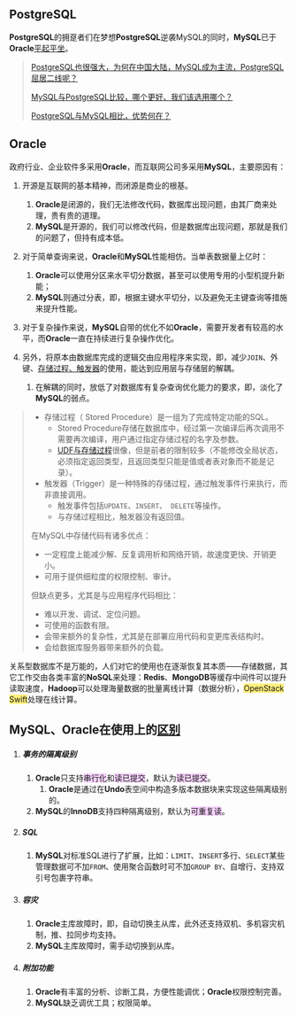## PostgreSQL

**PostgreSQL**的拥趸者们在梦想**PostgreSQL**逆袭MySQL的同时，**MySQL**已于**Oracle**[平起平坐](https://db-engines.com/en/ranking)。

> [PostgreSQL也很强大，为何在中国大陆，MySQL成为主流，PostgreSQL屈居二线呢？](https://www.zhihu.com/question/31955622)
>
> [MySQL与PostgreSQL比较，哪个更好、我们该选用哪个？](https://blog.csdn.net/weixin_36380516/article/details/113787668)
>
> [PostgreSQL与MySQL相比，优势何在？](https://www.zhihu.com/question/20010554)



## Oracle

政府行业、企业软件多采用**Oracle**，而互联网公司多采用**MySQL**，主要原因有：

1. 开源是互联网的基本精神，而闭源是商业的根基。

   1. **Oracle**是闭源的，我们无法修改代码，数据库出现问题，由其厂商来处理，贵有贵的道理。
   2. **MySQL**是开源的，我们可以修改代码，但是数据库出现问题，那就是我们的问题了，但持有成本低。
2. 对于简单查询来说，**Oracle**和**MySQL**性能相仿。当单表数据量上亿时：
   1. **Oracle**可以使用分区来水平切分数据，甚至可以使用专用的小型机提升新能；
   2. **MySQL**则通过分表，即，根据主键水平切分，以及避免无主键查询等措施来提升性能。

3. 对于复杂操作来说，**MySQL**自带的优化不如**Oracle**，需要开发者有较高的水平，而**Oracle**一直在持续进行复杂操作优化。
4. 另外，将原本由数据库完成的逻辑交由应用程序来实现，即，减少`JOIN`、外键、[存储过程、触发器](https://www.cnblogs.com/xuancaoyy/p/5814645.html)的使用，能达到应用层与存储层的解耦。

   1. 在解耦的同时，放低了对数据库有复杂查询优化能力的要求，即，淡化了**MySQL**的弱点。

> - 存储过程（ Stored Procedure）是一组为了完成特定功能的SQL。
>   - Stored Procedure存储在数据库中，经过第一次编译后再次调用不需要再次编译，用户通过指定存储过程的名字及参数。 
>   - [UDF与存储过程](https://blog.csdn.net/riemann_/article/details/100831369)很像，但是前者的限制较多（不能修改全局状态，必须指定返回类型，且返回类型只能是值或者表对象而不能是记录）。
> - 触发器（Trigger）是一种特殊的存储过程，通过触发事件行来执行，而非直接调用。
>   - 触发事件包括`UPDATE`、`INSERT`、` DELETE`等操作。
>   - 与存储过程相比，触发器没有返回值。
>
> 在MySQL中存储代码有诸多优点：
>
> - 一定程度上能减少解、反复调用析和网络开销，故速度更快、开销更小。
> - 可用于提供细粒度的权限控制、审计。
>
> 但缺点更多，尤其是与应用程序代码相比：
>
> - 难以开发、调试、定位问题。
> - 可使用的函数有限。
> - 会带来额外的复杂性，尤其是在部署应用代码和变更库表结构时。
> - 会给数据库服务器带来额外的负载。

关系型数据库不是万能的，人们对它的使用也在逐渐恢复其本质——存储数据，其它工作交由各类丰富的**NoSQL**来处理：**Redis**、**MongoDB**等缓存中间件可以提升读取速度，**Hadoop**可以处理海量数据的批量离线计算（数据分析），<span style=background:#ffee7c>OpenStack Swift</span>处理在线计算。



## MySQL、Oracle在使用上的[区别](https://www.jb51.net/article/181429.htm)

1. ##### 事务的隔离级别

   1. **Oracle**只支持<span style=background:#f8d2ff>串行化</span>和<span style=background:#f8d2ff>读已提交</span>，默认为<span style=background:#f8d2ff>读已提交</span>。
      1. **Oracle**是通过在**Undo**表空间中构造多版本数据块来实现这些隔离级别的。
   2. **MySQL**的**InnoDB**支持四种隔离级别，默认为<span style=background:#f8d2ff>可重复读</span>。

2. ##### SQL

   1. **MySQL**对标准SQL进行了扩展，比如：`LIMIT`、`INSERT`多行、`SELECT`某些管理数据可不加`FROM`、使用聚合函数时可不加`GROUP BY`、自增行、支持双引号包裹字符串。

3. ##### 容灾

   1. **Oracle**主库故障时，即，自动切换主从库，此外还支持双机、多机容灾机制，推、拉同步均支持。
   2. **MySQL**主库故障时，需手动切换到从库。

4. ##### 附加功能

   1. **Oracle**有丰富的分析、诊断工具，方便性能调优；**Oracle**权限控制完善。
   2. **MySQL**缺乏调优工具；权限简单。